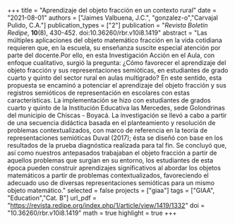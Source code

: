 +++
title = "Aprendizaje del objeto fracción en un contexto rural"
date = "2021-08-01"
authors = ["Jaimes Valbuena, J.C.", "gonzalez-o","Carvajal Pulido, C.A."]
publication_types = ["2"]
publication = "*Revista Boletín Redipe*, **10**(8), 430-452. doi:10.36260/rbr.v10i8.1419"
abstract = "Las múltiples aplicaciones del objeto matemático fracción en la vida cotidiana requieren que, en la escuela, su enseñanza suscite especial atención por parte del docente.Por ello, en esta Investigación Acción en el Aula, con enfoque cualitativo, surgió la pregunta: ¿Cómo favorecer el aprendizaje del objeto fracción y sus representaciones semióticas, en estudiantes de grado cuarto y quinto del sector rural en aulas multigrado? En este sentido, esta propuesta se encaminó a potenciar el aprendizaje del objeto fracción y sus registros semióticos de representación en escolares con estas características. La implementación se hizo con estudiantes de grados cuarto y quinto de la Institución Educativa las Mercedes, sede Golondrinas del municipio de Chiscas - Boyacá. La investigación se llevó a cabo a partir de una secuencia didáctica basada en el planteamiento y resolución de problemas contextualizados, con marco de referencia en la teoría de representaciones semióticas Duval (2017); ésta se diseñó con base en los resultados de la prueba diagnóstica realizada para tal fin. Se concluyó que, así como nuestros antepasados trabajaban el objeto fracción a partir de aquellos problemas que surgían en su entorno, los estudiantes de esta época pueden construir aprendizajes significativos al abordar los objetos matemáticos a partir de problemas contextualizados, favoreciendo el adecuado uso de diversas representaciones semióticas para un mismo objeto matemático."
selected = false
projects = ["giaa"]
tags = ["GIAA", "Education","Cat. B"]
url_pdf = "https://revista.redipe.org/index.php/1/article/view/1419/1332"
doi = "10.36260/rbr.v10i8.1419"
math = true
highlight = true
+++
